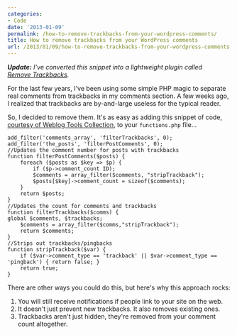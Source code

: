 ```yaml
---
categories:
- Code
date: '2013-01-09'
permalink: /how-to-remove-trackbacks-from-your-wordpress-comments/
title: How to remove trackbacks from your WordPress comments
url: /2013/01/09/how-to-remove-trackbacks-from-your-wordpress-comments
---
```


<em><strong>Update:</strong> I've converted this snippet into a lightweight plugin called <a href="http://cferdinandi.github.io/remove-trackbacks/">Remove&nbsp;Trackbacks</a>.</em>

For the last few years, I've been using some simple PHP magic to separate real comments from trackbacks in my comments section. A few weeks ago, I realized that trackbacks are by-and-large useless for the typical reader.

So, I decided to remove them. It's as easy as adding this snippet of code, <a href="http://weblogtoolscollection.com/archives/2008/03/08/managing-trackbacks-and-pingbacks-in-your-wordpress-theme/">courtesy of Weblog Tools Collection</a>, to your <code class="language-none">functions.php</code> file...

<pre><code class="language-php">add_filter('comments_array', 'filterTrackbacks', 0);
add_filter('the_posts', 'filterPostComments', 0);
//Updates the comment number for posts with trackbacks
function filterPostComments($posts) {
    foreach ($posts as $key =&gt; $p) {
        if ($p-&gt;comment_count ID);
        $comments = array_filter($comments, "stripTrackback");
        $posts[$key]-&gt;comment_count = sizeof($comments);
    }
    return $posts;
}
//Updates the count for comments and trackbacks
function filterTrackbacks($comms) {
global $comments, $trackbacks;
    $comments = array_filter($comms,"stripTrackback");
    return $comments;
}
//Strips out trackbacks/pingbacks
function stripTrackback($var) {
    if ($var-&gt;comment_type == 'trackback' || $var-&gt;comment_type == 'pingback') { return false; }
    return true;
}</code></pre>

There are other ways you could do this, but here's why this approach rocks:
<ol>
<li>You will still receive notifications if people link to your site on the web.</li>
<li>It doesn't just prevent new trackbacks. It also removes existing ones.</li>
<li>Trackbacks aren't just hidden, they're removed from your comment count altogether.</li>
</ol>